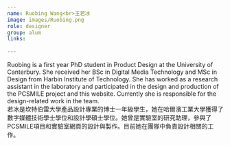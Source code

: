 ```yaml
---
name: Ruobing Wang<br>王若冰
image: images/Ruobing.png
role: designer
group: alum
links:
 
---
```

Ruobing is a first year PhD student in Product Design at the University of Canterbury. She received her BSc in Digital Media Technology and MSc in Design from Harbin Institute of Technology. She has worked as a research assistant in the laboratory and participated in the design and production of the PCSMILE project and this website. Currently she is responsible for the design-related work in the team.<br/>
若冰是坎特伯雷大學產品設計專業的博士一年級學生，她在哈爾濱工業大學獲得了數字媒體技術學士學位和設計學碩士學位。她曾是實驗室的研究助理，參與了PCSMILE項目和實驗室網頁的設計與製作。目前她在團隊中負責設計相關的工作。

